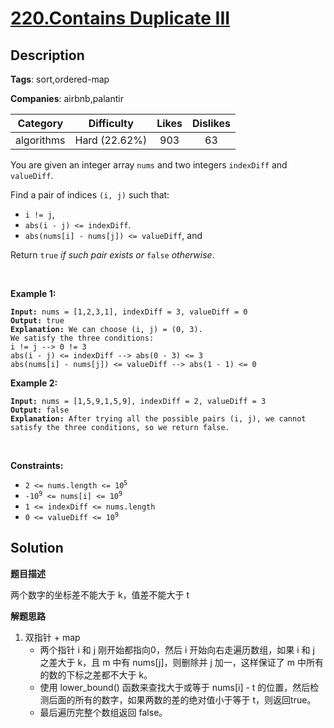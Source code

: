 # [220.Contains Duplicate III](https://leetcode.com/problems/contains-duplicate-iii/description/)

## Description

**Tags**: sort,ordered-map

**Companies**: airbnb,palantir

| Category | Difficulty | Likes | Dislikes |
| :------: | :--------: | :---: | :------: |
| algorithms | Hard (22.62%) | 903 | 63 |

<p>You are given an integer array <code>nums</code> and two integers <code>indexDiff</code> and <code>valueDiff</code>.</p>
<p>Find a pair of indices <code>(i, j)</code> such that:</p>
<ul>
  <li><code>i != j</code>,</li>
  <li><code>abs(i - j) &lt;= indexDiff</code>.</li>
  <li><code>abs(nums[i] - nums[j]) &lt;= valueDiff</code>, and</li>
</ul>
<p>Return <code>true</code><em> if such pair exists or </em><code>false</code><em> otherwise</em>.</p>
<p>&nbsp;</p>
<p><strong class="example">Example 1:</strong></p>
<pre><code><strong>Input:</strong> nums = [1,2,3,1], indexDiff = 3, valueDiff = 0
<strong>Output:</strong> true
<strong>Explanation:</strong> We can choose (i, j) = (0, 3).
We satisfy the three conditions:
i != j --&gt; 0 != 3
abs(i - j) &lt;= indexDiff --&gt; abs(0 - 3) &lt;= 3
abs(nums[i] - nums[j]) &lt;= valueDiff --&gt; abs(1 - 1) &lt;= 0</code></pre>
<p><strong class="example">Example 2:</strong></p>
<pre><code><strong>Input:</strong> nums = [1,5,9,1,5,9], indexDiff = 2, valueDiff = 3
<strong>Output:</strong> false
<strong>Explanation:</strong> After trying all the possible pairs (i, j), we cannot satisfy the three conditions, so we return false.</code></pre>
<p>&nbsp;</p>
<p><strong>Constraints:</strong></p>
<ul>
  <li><code>2 &lt;= nums.length &lt;= 10<sup>5</sup></code></li>
  <li><code>-10<sup>9</sup> &lt;= nums[i] &lt;= 10<sup>9</sup></code></li>
  <li><code>1 &lt;= indexDiff &lt;= nums.length</code></li>
  <li><code>0 &lt;= valueDiff &lt;= 10<sup>9</sup></code></li>
</ul>

## Solution

**题目描述**

两个数字的坐标差不能大于 k，值差不能大于 t

**解题思路**

1. 双指针 + map
   - 两个指针 i 和 j 刚开始都指向0，然后 i 开始向右走遍历数组，如果 i 和 j 之差大于 k，且 m 中有 nums[j]，则删除并 j 加一，这样保证了 m 中所有的数的下标之差都不大于 k。
   - 使用 lower_bound() 函数来查找大于或等于 nums[i] - t 的位置，然后检测后面的所有的数字，如果两数的差的绝对值小于等于 t，则返回true。
   - 最后遍历完整个数组返回 false。

